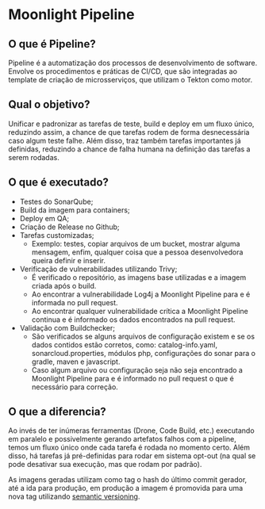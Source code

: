 # Moonlight Pipeline

## O que é Pipeline?

Pipeline é a automatização dos processos de desenvolvimento de software. Envolve os procedimentos e práticas de CI/CD, que são integradas ao template de criação de microsserviços, que utilizam o Tekton como motor.

## Qual o objetivo?

Unificar e padronizar as tarefas de teste, build e deploy em um fluxo único, reduzindo assim, a chance de que tarefas rodem de forma desnecessária caso algum teste falhe. Além disso, traz também tarefas importantes já definidas, reduzindo a chance de falha humana na definição das tarefas a serem rodadas.

## O que é executado?

- Testes do SonarQube;
- Build da imagem para containers;
- Deploy em QA;
- Criação de Release no Github;
- Tarefas customizadas;
  - Exemplo: testes, copiar arquivos de um bucket, mostrar alguma mensagem, enfim, qualquer coisa que a pessoa desenvolvedora queira definir e inserir.
- Verificação de vulnerabilidades utilizando Trivy;
  - É verificado o repositório, as imagens base utilizadas e a imagem criada após o build.
  - Ao encontrar a vulnerabilidade Log4j a Moonlight Pipeline para e é informada no pull request.
  - Ao encontrar qualquer vulnerabilidade crítica a Moonlight Pipeline continua e é informado os dados encontrados na pull request.
- Validação com Buildchecker;
  - São verificados se alguns arquivos de configuração existem e se os dados contidos estão corretos, como: catalog-info.yaml, sonarcloud.properties, módulos php, configurações do sonar para o gradle, maven e javascript.
  - Caso algum arquivo ou configuração seja não seja encontrado a Moonlight Pipeline para e é informado no pull request o que é necessário para correção.

## O que a diferencia?

Ao invés de ter inúmeras ferramentas (Drone, Code Build, etc.) executando em paralelo e possivelmente gerando artefatos falhos com a pipeline, temos um fluxo único onde cada tarefa é rodada no momento certo. Além disso, há tarefas já pré-definidas para rodar em sistema opt-out (na qual se pode desativar sua execução, mas que rodam por padrão).

As imagens geradas utilizam como tag o hash do último commit gerador, até a ida para produção, em produção a imagem é promovida para uma nova tag utilizando [semantic versioning](https://semver.org/).
